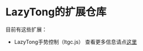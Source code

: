 # LazyTong的扩展仓库
目前有这些扩展：
- LazyTong手势控制（ltgc.js）
查看更多信息请点[这里](https://www.ccw.site/student/64b8261bbac8fd774c596366)
